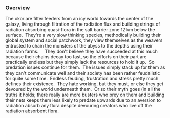 
### Overview

The okor are filter feeders from an icy world towards the center of the galaxy, living through filtration of the radiation flux and building strings of radiation absorbing quasi-flora in the salt barrier zone 12 km below the surface.  They're a very slow thinking species, methodically building their global system and social patchwork, they view themselves as the weavers entrusted to chain the monsters of the abyss to the depths using their radiation farms.     They don't believe they have succeeded at this much because their chains decay too fast, so the efforts on their part are practically endless but they simply lack the resources to hold it up.  So predation issues continue for them.  The issues simply stack up for them as they can't communicate well and their society has been rather feudalistic for quite some time.  Endless feuding, frustration and stress pretty much defines their existence.  They hate working, but they must, or else they get devoured by the world underneath them.  Or so their myth goes (in all the truths it holds; there really are more busters who prey on them and building their nets keeps them less likely to predate upwards due to an aversion to radiation absorb any flora despite devouring creators who live off the radiation absorbent flora.
